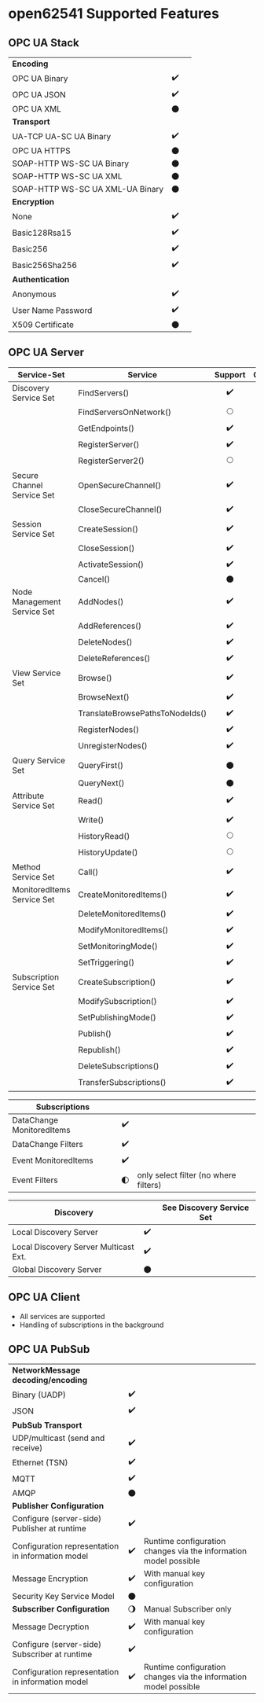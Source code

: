 open62541 Supported Features
============================

OPC UA Stack
------------

|                                         |                    |                      |
| --------------------------------------- |:------------------:| -------------------- |
| **Encoding**                            |                    |                      |
| OPC UA Binary                           | :heavy_check_mark: |                      |
| OPC UA JSON                             | :heavy_check_mark: |                      |
| OPC UA XML                              |     :new_moon:     |                      |
| **Transport**                           |                    |                      |
| UA-TCP UA-SC UA Binary                  | :heavy_check_mark: |                      |
| OPC UA HTTPS                            |     :new_moon:     |                      |
| SOAP-HTTP WS-SC UA Binary               |     :new_moon:     |                      |
| SOAP-HTTP WS-SC UA XML                  |     :new_moon:     |                      |
| SOAP-HTTP WS-SC UA XML-UA Binary        |     :new_moon:     |                      |
| **Encryption**                          |                    |                      |
| None                                    | :heavy_check_mark: |                      |
| Basic128Rsa15                           | :heavy_check_mark: |                      |
| Basic256                                | :heavy_check_mark: |                      |
| Basic256Sha256                          | :heavy_check_mark: |                      |
| **Authentication**                      |                    |                      |
| Anonymous                               | :heavy_check_mark: |                      |
| User Name Password                      | :heavy_check_mark: |                      |
| X509 Certificate                        |     :new_moon:     |                      |

OPC UA Server
-------------

| **Service-Set**             | **Service**                     | **Support**          | **Comment**          |
| --------------------------- | ------------------------------- |:--------------------:| -------------------- |
| Discovery Service Set       | FindServers()                   |  :heavy_check_mark:  |                      |
|                             | FindServersOnNetwork()          |     :full_moon:      |                      |
|                             | GetEndpoints()                  |  :heavy_check_mark:  |                      |
|                             | RegisterServer()                |  :heavy_check_mark:  |                      |
|                             | RegisterServer2()               |     :full_moon:      |                      |
| Secure Channel Service Set  | OpenSecureChannel()             |  :heavy_check_mark:  |                      |
|                             | CloseSecureChannel()            |  :heavy_check_mark:  |                      |
| Session Service Set         | CreateSession()                 |  :heavy_check_mark:  |                      |
|                             | CloseSession()                  |  :heavy_check_mark:  |                      |
|                             | ActivateSession()               |  :heavy_check_mark:  |                      |
|                             | Cancel()                        |      :new_moon:      |                      |
| Node Management Service Set | AddNodes()                      |  :heavy_check_mark:  |                      |
|                             | AddReferences()                 |  :heavy_check_mark:  |                      |
|                             | DeleteNodes()                   |  :heavy_check_mark:  |                      |
|                             | DeleteReferences()              |  :heavy_check_mark:  |                      |
| View Service Set            | Browse()                        |  :heavy_check_mark:  |                      |
|                             | BrowseNext()                    |  :heavy_check_mark:  |                      |
|                             | TranslateBrowsePathsToNodeIds() |  :heavy_check_mark:  |                      |
|                             | RegisterNodes()                 |  :heavy_check_mark:  |                      |
|                             | UnregisterNodes()               |  :heavy_check_mark:  |                      |
| Query Service Set           | QueryFirst()                    |      :new_moon:      |                      |
|                             | QueryNext()                     |      :new_moon:      |                      |
| Attribute Service Set       | Read()                          |  :heavy_check_mark:  |                      |
|                             | Write()                         |  :heavy_check_mark:  |                      |
|                             | HistoryRead()                   |     :full_moon:      |                      |
|                             | HistoryUpdate()                 |     :full_moon:      |                      |
| Method Service Set          | Call()                          |  :heavy_check_mark:  |                      |
| MonitoredItems Service Set  | CreateMonitoredItems()          |  :heavy_check_mark:  |                      |
|                             | DeleteMonitoredItems()          |  :heavy_check_mark:  |                      |
|                             | ModifyMonitoredItems()          |  :heavy_check_mark:  |                      |
|                             | SetMonitoringMode()             |  :heavy_check_mark:  |                      |
|                             | SetTriggering()                 |  :heavy_check_mark:  |                      |
| Subscription Service Set    | CreateSubscription()            |  :heavy_check_mark:  |                      |
|                             | ModifySubscription()            |  :heavy_check_mark:  |                      |
|                             | SetPublishingMode()             |  :heavy_check_mark:  |                      |
|                             | Publish()                       |  :heavy_check_mark:  |                      |
|                             | Republish()                     |  :heavy_check_mark:  |                      |
|                             | DeleteSubscriptions()           |  :heavy_check_mark:  |                      |
|                             | TransferSubscriptions()         |  :heavy_check_mark:  |                      |

| **Subscriptions**                       |                    |                      |
| --------------------------------------- |:------------------:| -------------------- |
| DataChange MonitoredItems               | :heavy_check_mark: |                      |
| DataChange Filters                      | :heavy_check_mark: |                      |
| Event MonitoredItems                    | :heavy_check_mark: |                      |
| Event Filters                           | :first_quarter_moon: | only select filter (no where filters) |

| **Discovery**                           |                    | See Discovery Service Set |
| --------------------------------------- |:------------------:| -------------------- |
| Local Discovery Server                  | :heavy_check_mark: |                      |
| Local Discovery Server Multicast Ext.   | :heavy_check_mark: |                      |
| Global Discovery Server                 |     :new_moon:     |                      |

OPC UA Client
-------------

- All services are supported
- Handling of subscriptions in the background

OPC UA PubSub
-------------

|                                                   |                       |                        |
| ------------------------------------------------- |:---------------------:| ---------------------- |
| **NetworkMessage decoding/encoding**              |                       |                        |
| Binary (UADP)                                     |   :heavy_check_mark:  |                        |
| JSON                                              |   :heavy_check_mark:  |                        |
| **PubSub Transport**                              |                       |                        |
| UDP/multicast (send and receive)                  |   :heavy_check_mark:  |                        |
| Ethernet (TSN)                                    |   :heavy_check_mark:  |                        |
| MQTT                                              |   :heavy_check_mark:  |                        |
| AMQP                                              |      :new_moon:       |                        |
| **Publisher Configuration**                       |                       |                        |
| Configure (server-side) Publisher at runtime      |  :heavy_check_mark:   |                        |
| Configuration representation in information model |  :heavy_check_mark:   | Runtime configuration changes via the information model possible |
| Message Encryption                                |  :heavy_check_mark:   | With manual key configuration |
| Security Key Service Model                        |      :new_moon:       |                        |
| **Subscriber Configuration**                      | :waning_gibbous_moon: | Manual Subscriber only |
| Message Decryption                                |  :heavy_check_mark:   | With manual key configuration |
| Configure (server-side) Subscriber at runtime     |  :heavy_check_mark:   |                        |
| Configuration representation in information model |  :heavy_check_mark:   | Runtime configuration changes via the information model possible |
